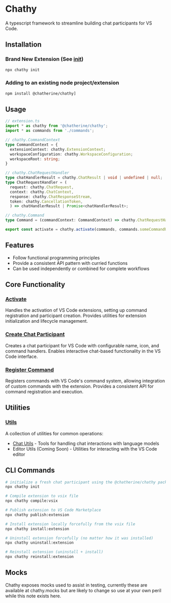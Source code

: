 # Chathy

A typescript framework to streamline building chat participants for VS Code.

## Installation

### Brand New Extension (See [init](./init/README.md))
  ```bash
  npx chathy init
  ```

### Adding to an existing node project/extension
  ```bash
  npm install @chatherine/chathy]
  ```

## Usage

```typescript
// extension.ts
import * as chathy from '@chatherine/chathy';
import * as commands from './commands';

// chathy.CommandContext
type CommandContext = {
  extensionContext: chathy.ExtensionContext;
  workspaceConfiguration: chathy.WorkspaceConfiguration;
  workspaceRoot: string;
}

// chathy.ChatRequestHandler
type chatHandlerResult = chathy.ChatResult | void | undefined | null;
type ChatRequestHandler = (
  request: chathy.ChatRequest,
  context: chathy.ChatContext,
  response: chathy.ChatResponseStream,
  token: chathy.CancellationToken,
  ) => chatHandlerResult | Promise<chatHandlerResult>;

// chathy.Command
type Command = (commandContext: CommandContext) => chathy.ChatRequestHandler;

export const activate = chathy.activate(commands, commands.someCommandUsedForDefault.name);
```

## Features

- Follow functional programming principles
- Provide a consistent API pattern with curried functions
- Can be used independently or combined for complete workflows

## Core Functionality

### [Activate](./src/activate/README.md)
Handles the activation of VS Code extensions, setting up command registration and participant creation. Provides utilities for extension initialization and lifecycle management.

### [Create Chat Participant](./src/createChatParticipant/README.md)
Creates a chat participant for VS Code with configurable name, icon, and command handlers. Enables interactive chat-based functionality in the VS Code interface.

### [Register Command](./src/registerCommand/README.md)
Registers commands with VS Code's command system, allowing integration of custom commands with the extension. Provides a consistent API for command registration and execution.

## Utilities

### [Utils](./src/utils/README.md)
A collection of utilities for common operations:

- [Chat Utils](./src/utils/chat/README.md) - Tools for handling chat interactions with language models
- Editor Utils (Coming Soon) - Utilities for interacting with the VS Code editor

## CLI Commands

```bash
# initialize a fresh chat participant using the @chatherine/chathy package
npx chathy init

# Compile extension to vsix file
npx chathy compile:vsix

# Publish extension to VS Code Marketplace
npx chathy publish:extension

# Install extension locally forcefully from the vsix file
npx chathy install:extension

# Uninstall extension forcefully (no matter how it was installed)
npx chathy uninstall:extension

# Reinstall extension (uninstall + install)
npx chathy reinstall:extension
```

## Mocks

Chathy exposes mocks used to assist in testing, currently these are available at chathy.mocks but are likely to change so use at your own peril while this note exists here.
